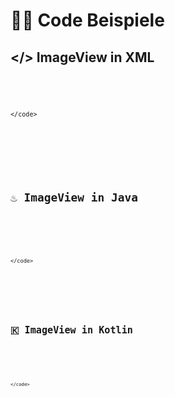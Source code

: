 # 👨‍💻 Code Beispiele


## </> ImageView in XML <!-- .element: class="fragment semi-fade-out shrink" style="" -->
<pre>
    <code data-trim data-noescape data-line-numbers="1|2|3|4|5|6|7">
        <script type="text/template">
<ImageView
    android:id="@+id/imageView"
    android:layout_width="wrap_content"
    android:layout_height="wrap_content"
    android:src="@drawable/example_image"
    android:contentDescription="Beispielbild"
    android:scaleType="centerCrop" />
        </script>
    </code>
</pre> <!-- .element: class="fragment r-frame" style="" -->


## ♨️ ImageView in Java <!-- .element: class="fragment semi-fade-out shrink" style="" -->
<pre>
    <code data-trim data-noescape data-line-numbers="1-1|2-2|3-3|4-4|">
        <script type="text/template">
ImageView imageView = findViewById(R.id.imageView);
imageView.setImageResource(R.drawable.example_image);
imageView.setScaleType(ImageView.ScaleType.CENTER_CROP);
imageView.setContentDescription("Beispielbild");
        </script>
    </code>
</pre> <!-- .element: class="fragment r-frame" style="" -->


## 🇰 ImageView in Kotlin <!-- .element: class="fragment semi-fade-out shrink" style="" -->
<pre>
    <code data-trim data-noescape data-line-numbers="5|6-8|10-13|">
        <script type="text/template">
import android.widget.ImageView
import androidx.appcompat.app.AppCompatActivity
import android.os.Bundle

class MainActivity : AppCompatActivity() {
    override fun onCreate(savedInstanceState: Bundle?) {
        super.onCreate(savedInstanceState)
        setContentView(R.layout.activity_main)

        val imageView: ImageView = findViewById(R.id.imageView)
        imageView.setImageResource(R.drawable.example_image)
        imageView.scaleType = ImageView.ScaleType.CENTER_CROP
        imageView.contentDescription = "Beispielbild"
    }
}
        </script>
    </code>
</pre> <!-- .element: class="fragment r-frame" style="" -->